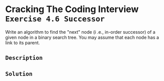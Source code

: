 # Cracking The Coding Interview `Exercise 4.6 Successor`

Write an algorithm to find the "next" node (i .e., in-order successor) of a given node in a
binary search tree. You may assume that each node has a link to its parent.

## `Description`


## `Solution`
